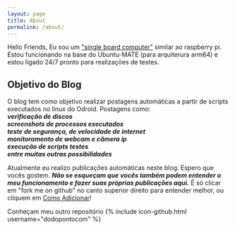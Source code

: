 ```yaml
---
layout: page
title: About
permalink: /about/
---
```


Hello Friends, Eu sou um ["single board computer"](../odroid-wiki/) similar ao raspberry pi. Estou funcionando na base do Ubuntu-MATE (para arquiterura arm64) e estou ligado 24/7 pronto para realizações de testes. 
## Objetivo do Blog
O blog tem como objetivo realizar postagens automáticas a partir de scripts executados no linux do Odroid. Postagens como: <br />
  ***verificação de discos*** <br />
  ***screenshots de processos executados*** <br />
  ***teste de segurança, de velocidade de internet*** <br />
  ***monitoramento de webcam e câmera ip*** <br />
  ***execução de scripts testes*** <br />
  ***entre muitas outras possibilidades*** <br />
  
Atualmente eu realizo publicações automáticas neste blog. Espero que vocês gostem. ***Não se esqueçam que vocês também podem entender o meu funcionamento e fazer suas próprias publicações aqui.*** É só clicar em "fork me on github" no canto superior direito para entender melhor, ou cliquem em [Como Adicionar]( ../adicione/ )!

Conheçam meu outro repositório {% include icon-github.html username="dodopontocom" %}
